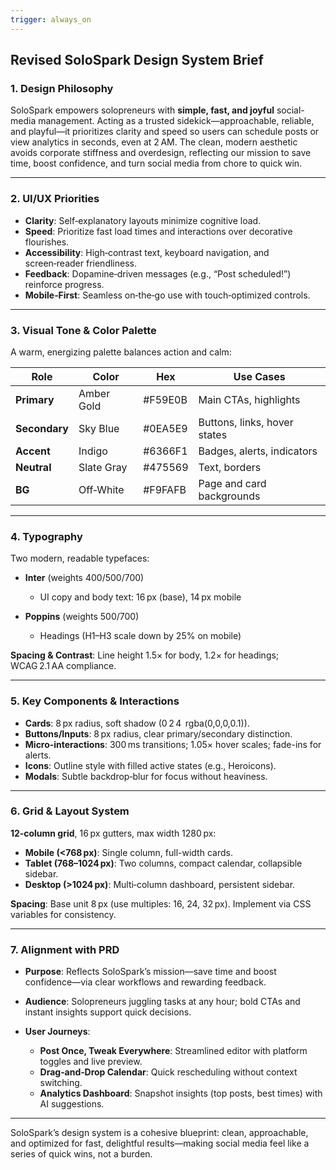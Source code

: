 ```yaml
---
trigger: always_on
---
```


## Revised SoloSpark Design System Brief

### 1. Design Philosophy

SoloSpark empowers solopreneurs with **simple, fast, and joyful** social-media management. Acting as a trusted sidekick—approachable, reliable, and playful—it prioritizes clarity and speed so users can schedule posts or view analytics in seconds, even at 2 AM. The clean, modern aesthetic avoids corporate stiffness and overdesign, reflecting our mission to save time, boost confidence, and turn social media from chore to quick win.

---

### 2. UI/UX Priorities

* **Clarity**: Self‑explanatory layouts minimize cognitive load.
* **Speed**: Prioritize fast load times and interactions over decorative flourishes.
* **Accessibility**: High‑contrast text, keyboard navigation, and screen‑reader friendliness.
* **Feedback**: Dopamine‑driven messages (e.g., “Post scheduled!”) reinforce progress.
* **Mobile‑First**: Seamless on‑the‑go use with touch‑optimized controls.

---

### 3. Visual Tone & Color Palette

A warm, energizing palette balances action and calm:

| Role          | Color      | Hex     | Use Cases                    |
| ------------- | ---------- | ------- | ---------------------------- |
| **Primary**   | Amber Gold | #F59E0B | Main CTAs, highlights        |
| **Secondary** | Sky Blue   | #0EA5E9 | Buttons, links, hover states |
| **Accent**    | Indigo     | #6366F1 | Badges, alerts, indicators   |
| **Neutral**   | Slate Gray | #475569 | Text, borders                |
| **BG**        | Off‑White  | #F9FAFB | Page and card backgrounds    |

---

### 4. Typography

Two modern, readable typefaces:

* **Inter** (weights 400/500/700)

  * UI copy and body text: 16 px (base), 14 px mobile
* **Poppins** (weights 500/700)

  * Headings (H1–H3 scale down by 25% on mobile)

**Spacing & Contrast**: Line height 1.5× for body, 1.2× for headings; WCAG 2.1 AA compliance.

---

### 5. Key Components & Interactions

* **Cards**: 8 px radius, soft shadow (0 2 4  rgba(0,0,0,0.1)).
* **Buttons/Inputs**: 8 px radius, clear primary/secondary distinction.
* **Micro‑interactions**: 300 ms transitions; 1.05× hover scales; fade-ins for alerts.
* **Icons**: Outline style with filled active states (e.g., Heroicons).
* **Modals**: Subtle backdrop‑blur for focus without heaviness.

---

### 6. Grid & Layout System

**12‑column grid**, 16 px gutters, max width 1280 px:

* **Mobile (<768 px)**: Single column, full-width cards.
* **Tablet (768–1024 px)**: Two columns, compact calendar, collapsible sidebar.
* **Desktop (>1024 px)**: Multi‑column dashboard, persistent sidebar.

**Spacing**: Base unit 8 px (use multiples: 16, 24, 32 px). Implement via CSS variables for consistency.

---

### 7. Alignment with PRD

* **Purpose**: Reflects SoloSpark’s mission—save time and boost confidence—via clear workflows and rewarding feedback.
* **Audience**: Solopreneurs juggling tasks at any hour; bold CTAs and instant insights support quick decisions.
* **User Journeys**:

  * **Post Once, Tweak Everywhere**: Streamlined editor with platform toggles and live preview.
  * **Drag‑and‑Drop Calendar**: Quick rescheduling without context switching.
  * **Analytics Dashboard**: Snapshot insights (top posts, best times) with AI suggestions.

---

SoloSpark’s design system is a cohesive blueprint: clean, approachable, and optimized for fast, delightful results—making social media feel like a series of quick wins, not a burden.
